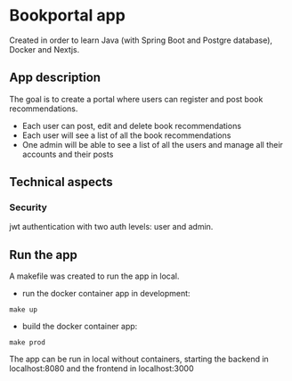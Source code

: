 # Bookportal app

Created in order to learn Java (with Spring Boot and Postgre database), Docker and Nextjs.

## App description

The goal is to create a portal where users can register and post book recommendations.

- Each user can post, edit and delete book recommendations
- Each user will see a list of all the book recommendations
- One admin will be able to see a list of all the users and manage all their accounts and their posts

## Technical aspects

### Security
jwt authentication with two auth levels: user and admin.

## Run the app
A makefile was created to run the app in local. 
- run the docker container app in development: 
```
make up  
```
- build the docker container app: 
```
make prod  
```
The app can be run in local without containers, starting the backend in localhost:8080 and the frontend in localhost:3000